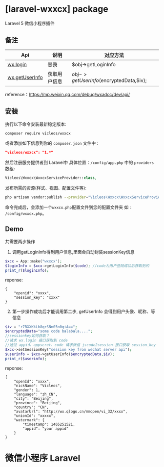 # [laravel-wxxcx] package

Laravel 5 微信小程序插件

## 备注

Api | 说明 | 对应方法
---|---|---
[wx.login](https://mp.weixin.qq.com/debug/wxadoc/dev/api/api-login.html) | 登录 | $obj->getLoginInfo
[wx.getUserInfo](https://mp.weixin.qq.com/debug/wxadoc/dev/api/open.html#wxgetuserinfoobject) | 获取用户信息 | $obj->getUserInfo($encryptedData,$iv);
reference：https://mp.weixin.qq.com/debug/wxadoc/dev/api/

## 安装

执行以下命令安装最新稳定版本:

```bash
composer require vicleos/wxxcx
```

或者添加如下信息到你的 `composer.json` 文件中 :

```json
"vicleos/wxxcx": "1.*"
```

然后注册服务提供者到 Laravel中 具体位置：`/config/app.php` 中的 `providers` 数组:

```php
Vicleos\Wxxcx\WxxcxServiceProvider::class,
```
发布所需的资源(样式、视图、配置文件等): 

```bash
php artisan vendor:publish --provider="Vicleos\Wxxcx\WxxcxServiceProvider"
```
命令完成后，会添加一个`wxxcx.php`配置文件到您的配置文件夹 如 : `/config/wxxcx.php`。

## Demo

共需要两步操作
1. 调用getLoginInfo得到用户信息,里面会自动封装sessionKey信息

```php
$xcx = App::make("wxxcx");
$loginInfo = $xcx->getLoginInfo($code); //code为用户登陆成功后获取到的
print_r($loginInfo);
```

reponse:
```
{
    "openid": "xxxx",
    "session_key": "xxxx"
}
```

2. 第一步操作成功后才能调用第二步, getUserInfo 会得到用户头像、昵称、等信息

```php
$iv = "r7BXXKkLb8qrSNn05n0qiA==";
$encryptedData="some code balabala....";
//sessionkey如何获取？
//请求 wx.login 接口获取到 code
//通过 appid、appscret、code 请求微信 jscode2session 接口获取 session_key
$xcx->setSessionKey("session key from wechat server api");
$userinfo = $xcx->getUserInfo($encryptedData,$iv);
print_r($userinfo);
```

reponse:
```
{
    "openId": "xxxx",
    "nickName": "Vicleos",
    "gender": 1,
    "language": "zh_CN",
    "city": "Beijing",
    "province": "Beijing",
    "country": "CN",
    "avatarUrl": "http://wx.qlogo.cn/mmopen/vi_32/xxxx",
    "unionId": "xxxxx",
    "watermark": {
        "timestamp": 1465251521,
        "appid": "your appid"
    }
}
```
# 微信小程序 Laravel
